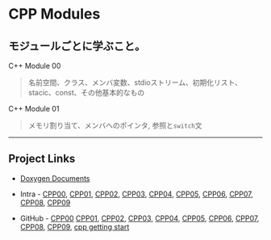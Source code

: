 # CPP Modules

## モジュールごとに学ぶこと。

C++ Module 00
> 名前空間、クラス、メンバ変数、stdioストリーム、初期化リスト、stacic、const、その他基本的なもの

C++ Module 01
> メモリ割り当て、メンバへのポインタ, 参照と`switch`文

---

## Project Links

* [Doxygen Documents](https://kamitsui.github.io/CPP_Modules/)

* Intra - 
[CPP00](https://projects.intra.42.fr/cpp-module-00/kamitsui),
[CPP01](),
[CPP02](),
[CPP03](),
[CPP04](),
[CPP05](),
[CPP06](),
[CPP07](),
[CPP08](),
[CPP09]()

* GitHub - 
[CPP00](https://github.com/kamitsui/cpp00)
[CPP01](https://github.com/kamitsui/cpp01),
[CPP02](),
[CPP03](),
[CPP04](),
[CPP05](),
[CPP06](),
[CPP07](),
[CPP08](),
[CPP09](),
[cpp getting start](https://github.com/kamitsui/cpp_getting_start)
